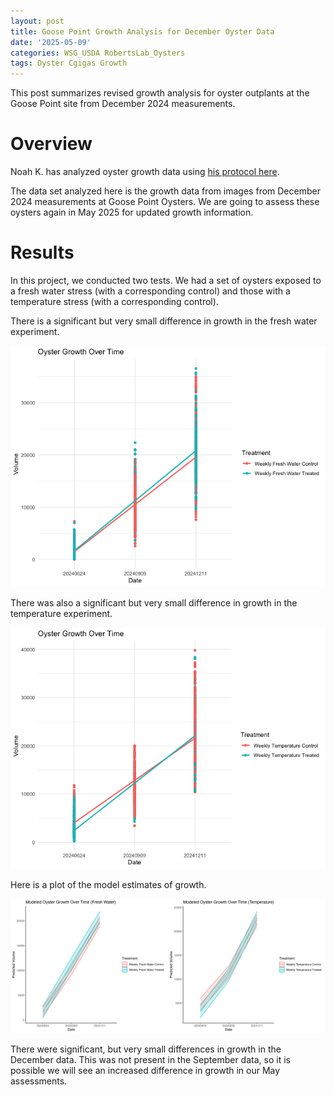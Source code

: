 ```yaml
---
layout: post
title: Goose Point Growth Analysis for December Oyster Data
date: '2025-05-09'
categories: WSG_USDA RobertsLab_Oysters
tags: Oyster Cgigas Growth
---
```


This post summarizes revised growth analysis for oyster outplants at the Goose Point site from December 2024 measurements. 

# Overview 

Noah K. has analyzed oyster growth data using [his protocol here](https://genefish.wordpress.com/2025/05/06/detailed-protocol-for-oyster-image-analysis/).  

The data set analyzed here is the growth data from images from December 2024 measurements at Goose Point Oysters. We are going to assess these oysters again in May 2025 for updated growth information.  

# Results 

In this project, we conducted two tests. We had a set of oysters exposed to a fresh water stress (with a corresponding control) and those with a temperature stress (with a corresponding control). 

There is a significant but very small difference in growth in the fresh water experiment.   

![](https://github.com/AHuffmyer/ASH_Putnam_Lab_Notebook/blob/master/images/NotebookImages/oysters/wsg_usda/20250509/growth-freshwater.png?raw=true)  

There was also a significant but very small difference in growth in the temperature experiment. 

![](https://github.com/AHuffmyer/ASH_Putnam_Lab_Notebook/blob/master/images/NotebookImages/oysters/wsg_usda/20250509/growth-temp.png?raw=true)  

Here is a plot of the model estimates of growth.  

![](https://github.com/AHuffmyer/ASH_Putnam_Lab_Notebook/blob/master/images/NotebookImages/oysters/wsg_usda/20250509/growth.png?raw=true)  

There were significant, but very small differences in growth in the December data. This was not present in the September data, so it is possible we will see an increased difference in growth in our May assessments. 